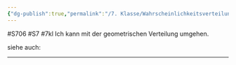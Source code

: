 ```yaml
---
{"dg-publish":true,"permalink":"/7. Klasse/Wahrscheinlichkeitsverteilungen/Geometrische Verteilung/"}
---
```


#S706 #S7 #7kl
Ich kann mit der geometrischen Verteilung umgehen.

siehe auch:
___

